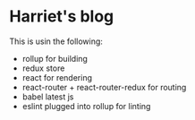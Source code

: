 # Harriet's blog

This is usin the following:
- rollup for building
- redux store
- react for rendering
- react-router + react-router-redux for routing
- babel latest js
- eslint plugged into rollup for linting
